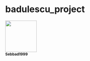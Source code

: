 # badulescu_project
<a href="https://github.com/pbellec">
   <img src="https://avatars.githubusercontent.com/u/157517254?v=4?s=100" width="100px;" alt=""/>
   <br /><sub><b>Sebbad1999</b></sub>
</a>